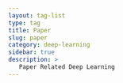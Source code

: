 ```yaml
---
layout: tag-list
type: tag
title: Paper
slug: paper
category: deep-learning
sidebar: true
description: >
   Paper Related Deep Learning
---
```

